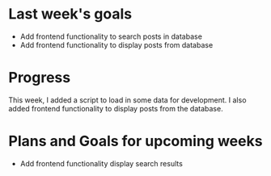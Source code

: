 # Last week's goals
- Add frontend functionality to search posts in database
- Add frontend functionality to display posts from database

# Progress
This week, I added a script to load in some data for development.
I also added frontend functionality to display posts from the database.

# Plans and Goals for upcoming weeks
- Add frontend functionality display search results